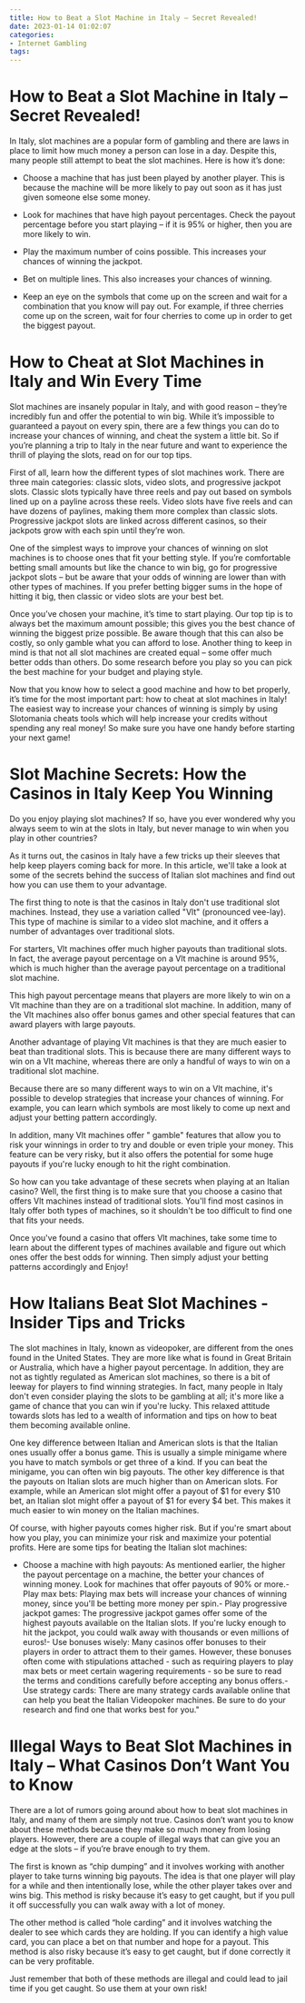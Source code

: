 ```yaml
---
title: How to Beat a Slot Machine in Italy – Secret Revealed!
date: 2023-01-14 01:02:07
categories:
- Internet Gambling
tags:
---
```



#  How to Beat a Slot Machine in Italy – Secret Revealed!

In Italy, slot machines are a popular form of gambling and there are laws in place to limit how much money a person can lose in a day. Despite this, many people still attempt to beat the slot machines. Here is how it’s done:

- Choose a machine that has just been played by another player. This is because the machine will be more likely to pay out soon as it has just given someone else some money.

- Look for machines that have high payout percentages. Check the payout percentage before you start playing – if it is 95% or higher, then you are more likely to win.

- Play the maximum number of coins possible. This increases your chances of winning the jackpot.

- Bet on multiple lines. This also increases your chances of winning.

- Keep an eye on the symbols that come up on the screen and wait for a combination that you know will pay out. For example, if three cherries come up on the screen, wait for four cherries to come up in order to get the biggest payout.

#  How to Cheat at Slot Machines in Italy and Win Every Time

Slot machines are insanely popular in Italy, and with good reason – they’re incredibly fun and offer the potential to win big. While it’s impossible to guaranteed a payout on every spin, there are a few things you can do to increase your chances of winning, and cheat the system a little bit. So if you’re planning a trip to Italy in the near future and want to experience the thrill of playing the slots, read on for our top tips.

 First of all, learn how the different types of slot machines work. There are three main categories: classic slots, video slots, and progressive jackpot slots. Classic slots typically have three reels and pay out based on symbols lined up on a payline across these reels. Video slots have five reels and can have dozens of paylines, making them more complex than classic slots. Progressive jackpot slots are linked across different casinos, so their jackpots grow with each spin until they’re won.

One of the simplest ways to improve your chances of winning on slot machines is to choose ones that fit your betting style. If you’re comfortable betting small amounts but like the chance to win big, go for progressive jackpot slots – but be aware that your odds of winning are lower than with other types of machines. If you prefer betting bigger sums in the hope of hitting it big, then classic or video slots are your best bet.

Once you’ve chosen your machine, it’s time to start playing. Our top tip is to always bet the maximum amount possible; this gives you the best chance of winning the biggest prize possible. Be aware though that this can also be costly, so only gamble what you can afford to lose. Another thing to keep in mind is that not all slot machines are created equal – some offer much better odds than others. Do some research before you play so you can pick the best machine for your budget and playing style.

Now that you know how to select a good machine and how to bet properly, it’s time for the most important part: how to cheat at slot machines in Italy! The easiest way to increase your chances of winning is simply by using Slotomania cheats tools which will help increase your credits without spending any real money! So make sure you have one handy before starting your next game!

# Slot Machine Secrets: How the Casinos in Italy Keep You Winning

Do you enjoy playing slot machines? If so, have you ever wondered why you always seem to win at the slots in Italy, but never manage to win when you play in other countries?

As it turns out, the casinos in Italy have a few tricks up their sleeves that help keep players coming back for more. In this article, we'll take a look at some of the secrets behind the success of Italian slot machines and find out how you can use them to your advantage.

The first thing to note is that the casinos in Italy don't use traditional slot machines. Instead, they use a variation called "Vlt" (pronounced vee-lay). This type of machine is similar to a video slot machine, and it offers a number of advantages over traditional slots.

For starters, Vlt machines offer much higher payouts than traditional slots. In fact, the average payout percentage on a Vlt machine is around 95%, which is much higher than the average payout percentage on a traditional slot machine.

This high payout percentage means that players are more likely to win on a Vlt machine than they are on a traditional slot machine. In addition, many of the Vlt machines also offer bonus games and other special features that can award players with large payouts.

Another advantage of playing Vlt machines is that they are much easier to beat than traditional slots. This is because there are many different ways to win on a Vlt machine, whereas there are only a handful of ways to win on a traditional slot machine.

Because there are so many different ways to win on a Vlt machine, it's possible to develop strategies that increase your chances of winning. For example, you can learn which symbols are most likely to come up next and adjust your betting pattern accordingly.

In addition, many Vlt machines offer " gamble" features that allow you to risk your winnings in order to try and double or even triple your money. This feature can be very risky, but it also offers the potential for some huge payouts if you're lucky enough to hit the right combination.

So how can you take advantage of these secrets when playing at an Italian casino? Well, the first thing is to make sure that you choose a casino that offers Vlt machines instead of traditional slots. You'll find most casinos in Italy offer both types of machines, so it shouldn't be too difficult to find one that fits your needs.

Once you've found a casino that offers Vlt machines, take some time to learn about the different types of machines available and figure out which ones offer the best odds for winning. Then simply adjust your betting patterns accordingly and Enjoy!

# How Italians Beat Slot Machines - Insider Tips and Tricks
The slot machines in Italy, known as videopoker, are different from the ones found in the United States. They are more like what is found in Great Britain or Australia, which have a higher payout percentage. In addition, they are not as tightly regulated as American slot machines, so there is a bit of leeway for players to find winning strategies.
In fact, many people in Italy don't even consider playing the slots to be gambling at all; it's more like a game of chance that you can win if you're lucky. This relaxed attitude towards slots has led to a wealth of information and tips on how to beat them becoming available online.

One key difference between Italian and American slots is that the Italian ones usually offer a bonus game. This is usually a simple minigame where you have to match symbols or get three of a kind. If you can beat the minigame, you can often win big payouts.
The other key difference is that the payouts on Italian slots are much higher than on American slots. For example, while an American slot might offer a payout of $1 for every $10 bet, an Italian slot might offer a payout of $1 for every $4 bet. This makes it much easier to win money on the Italian machines.

Of course, with higher payouts comes higher risk. But if you're smart about how you play, you can minimize your risk and maximize your potential profits. Here are some tips for beating the Italian slot machines:
- Choose a machine with high payouts: As mentioned earlier, the higher the payout percentage on a machine, the better your chances of winning money. Look for machines that offer payouts of 90% or more.- Play max bets: Playing max bets will increase your chances of winning money, since you'll be betting more money per spin.- Play progressive jackpot games: The progressive jackpot games offer some of the highest payouts available on the Italian slots. If you're lucky enough to hit the jackpot, you could walk away with thousands or even millions of euros!- Use bonuses wisely: Many casinos offer bonuses to their players in order to attract them to their games. However, these bonuses often come with stipulations attached - such as requiring players to play max bets or meet certain wagering requirements - so be sure to read the terms and conditions carefully before accepting any bonus offers.- Use strategy cards: There are many strategy cards available online that can help you beat the Italian Videopoker machines. Be sure to do your research and find one that works best for you."

# Illegal Ways to Beat Slot Machines in Italy – What Casinos Don’t Want You to Know

There are a lot of rumors going around about how to beat slot machines in Italy, and many of them are simply not true. Casinos don’t want you to know about these methods because they make so much money from losing players. However, there are a couple of illegal ways that can give you an edge at the slots – if you’re brave enough to try them.

The first is known as “chip dumping” and it involves working with another player to take turns winning big payouts. The idea is that one player will play for a while and then intentionally lose, while the other player takes over and wins big. This method is risky because it’s easy to get caught, but if you pull it off successfully you can walk away with a lot of money.

The other method is called “hole carding” and it involves watching the dealer to see which cards they are holding. If you can identify a high value card, you can place a bet on that number and hope for a payout. This method is also risky because it’s easy to get caught, but if done correctly it can be very profitable.

Just remember that both of these methods are illegal and could lead to jail time if you get caught. So use them at your own risk!